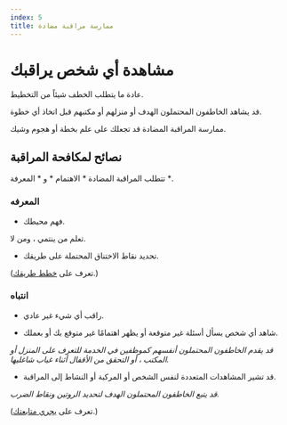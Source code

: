 ```yaml
---
index: 5
title: ممارسة مراقبة مضادة
---
```

# مشاهدة أي شخص يراقبك

عادة ما يتطلب الخطف شيئاً من التخطيط.

قد يشاهد الخاطفون المحتملون الهدف أو منزلهم أو مكتبهم قبل اتخاذ أي خطوة.

ممارسة المراقبة المضادة قد تجعلك على علم بخطة أو هجوم وشيك.

## نصائح لمكافحة المراقبة

تتطلب المراقبة المضادة * الاهتمام * و * المعرفة *.

### المعرفه

*   فهم محيطك.

تعلم من ينتمي ، ومن لا.

*   تحديد نقاط الاختناق المحتملة على طريقك.

(تعرف على [خطط طريقك](umbrella://travel/vehicles/beginner/s_plan-your-route.md).) 

### انتباه

*   راقب أي شيء غير عادي.

*   شاهد أي شخص يسأل أسئلة غير متوقعة أو يظهر اهتمامًا غير متوقع بك أو بعملك.

_قد يقدم الخاطفون المحتملون أنفسهم كموظفين في الخدمة للتعرف على المنزل أو المكتب ، أو التحقق من الأقفال أثناء غياب شاغليها._

*   قد تشير المشاهدات المتعددة لنفس الشخص أو المركبة أو النشاط إلى المراقبة.

_قد يتبع الخاطفون المحتملون الهدف لتحديد الروتين ونقاط الضرب._

(تعرف على [يجري متابعتك](umbrella://work/being-followed/beginner).)